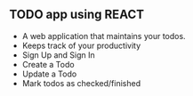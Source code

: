 ## TODO app using REACT

- A web application that maintains your todos.
- Keeps track of your productivity
- Sign Up and Sign In
- Create a Todo
- Update a Todo
- Mark todos as checked/finished
